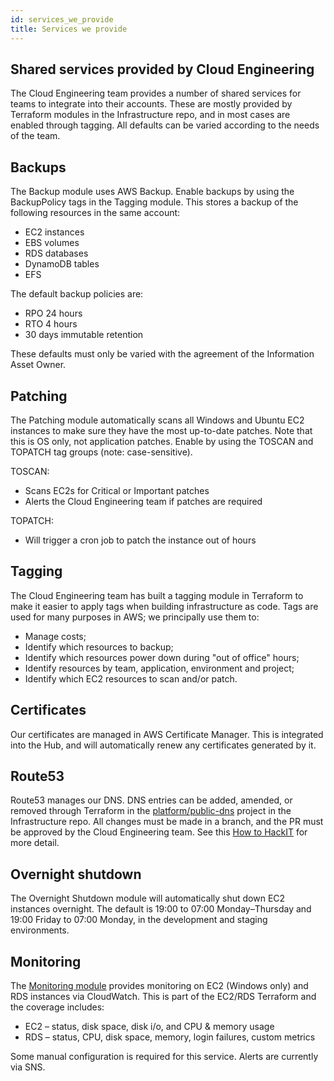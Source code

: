 ```yaml
---
id: services_we_provide
title: Services we provide
---
```

## Shared services provided by Cloud Engineering

The Cloud Engineering team provides a number of shared services for teams to integrate into their accounts. These are mostly provided by Terraform modules in the Infrastructure repo, and in most cases are enabled through tagging. All defaults can be varied according to the needs of the team.

## Backups
The Backup module uses AWS Backup. Enable backups by using the BackupPolicy tags in the Tagging module. This stores a backup of the following resources in the same account:
- EC2 instances
- EBS volumes
- RDS databases
- DynamoDB tables
- EFS

The default backup policies are:
- RPO 24 hours
- RTO 4 hours
- 30 days immutable retention

These defaults must only be varied with the agreement of the Information Asset Owner. 

## Patching
The Patching module automatically scans all Windows and Ubuntu EC2 instances to make sure they have the most up-to-date patches. Note that this is OS only, not application patches. Enable by using the TOSCAN and TOPATCH tag groups (note: case-sensitive).

TOSCAN:
- Scans EC2s for Critical or Important patches
- Alerts the Cloud Engineering team if patches are required

TOPATCH:
- Will trigger a cron job to patch the instance out of hours

## Tagging
The Cloud Engineering team has built a tagging module in Terraform to make it easier to apply tags when building infrastructure as code. Tags are used for many purposes in AWS; we principally use them to:

- Manage costs; 
- Identify which resources to backup; 
- Identify which resources power down during "out of office" hours;
- Identify resources by team, application, environment and project;
- Identify which EC2 resources to scan and/or patch.

## Certificates
Our certificates are managed in AWS Certificate Manager. This is integrated into the Hub, and will automatically renew any certificates generated by it. 

## Route53
Route53 manages our DNS. DNS entries can be added, amended, or removed through Terraform in the [platform/public-dns](https://github.com/LBHackney-IT/infrastructure/tree/master/platform/public-dns) project in the Infrastructure repo. All changes must be made in a branch, and the PR must be approved by the Cloud Engineering team. See this [How to HackIT](https://docs.google.com/document/d/1eCJ9PVVKvpwmSFSBXVLBR36GpnqQSQ07vA1u0NY41t4/edit) for more detail. 

## Overnight shutdown
The Overnight Shutdown module will automatically shut down EC2 instances overnight. The default is 19:00 to 07:00 Monday–Thursday and 19:00 Friday to 07:00 Monday, in the development and staging environments. 

## Monitoring
The [Monitoring module](/terraform_ec2_monitoring) provides monitoring on EC2 (Windows only) and RDS instances via CloudWatch. This is part of the EC2/RDS Terraform and the coverage includes:
- EC2 – status, disk space, disk i/o, and CPU & memory usage
- RDS – status, CPU, disk space, memory, login failures, custom metrics

Some manual configuration is required for this service. Alerts are currently via SNS. 
